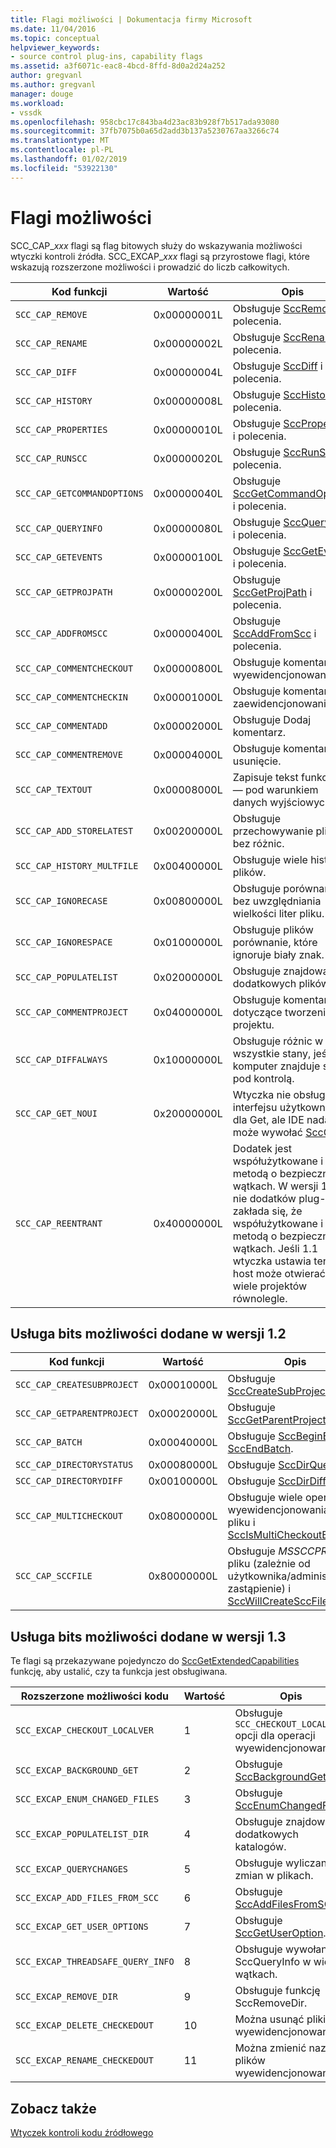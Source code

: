 ```yaml
---
title: Flagi możliwości | Dokumentacja firmy Microsoft
ms.date: 11/04/2016
ms.topic: conceptual
helpviewer_keywords:
- source control plug-ins, capability flags
ms.assetid: a3f6071c-eac8-4bcd-8ffd-8d0a2d24a252
author: gregvanl
ms.author: gregvanl
manager: douge
ms.workload:
- vssdk
ms.openlocfilehash: 958cbc17c843ba4d23ac83b928f7b517ada93080
ms.sourcegitcommit: 37fb7075b0a65d2add3b137a5230767aa3266c74
ms.translationtype: MT
ms.contentlocale: pl-PL
ms.lasthandoff: 01/02/2019
ms.locfileid: "53922130"
---
```

# <a name="capability-flags"></a>Flagi możliwości
SCC_CAP_*xxx* flagi są flag bitowych służy do wskazywania możliwości wtyczki kontroli źródła. SCC_EXCAP_*xxx* flagi są przyrostowe flagi, które wskazują rozszerzone możliwości i prowadzić do liczb całkowitych.  
  
|Kod funkcji|Wartość|Opis|  
|---------------------|-----------|-----------------|  
|`SCC_CAP_REMOVE`|0x00000001L|Obsługuje [SccRemove](../extensibility/sccremove-function.md) i polecenia.|  
|`SCC_CAP_RENAME`|0x00000002L|Obsługuje [SccRename](../extensibility/sccrename-function.md) i polecenia.|  
|`SCC_CAP_DIFF`|0x00000004L|Obsługuje [SccDiff](../extensibility/sccdiff-function.md) i polecenia.|  
|`SCC_CAP_HISTORY`|0x00000008L|Obsługuje [SccHistory](../extensibility/scchistory-function.md) i polecenia.|  
|`SCC_CAP_PROPERTIES`|0x00000010L|Obsługuje [SccProperties](../extensibility/sccproperties-function.md) i polecenia.|  
|`SCC_CAP_RUNSCC`|0x00000020L|Obsługuje [SccRunScc](../extensibility/sccrunscc-function.md) i polecenia.|  
|`SCC_CAP_GETCOMMANDOPTIONS`|0x00000040L|Obsługuje [SccGetCommandOptions](../extensibility/sccgetcommandoptions-function.md) i polecenia.|  
|`SCC_CAP_QUERYINFO`|0x00000080L|Obsługuje [SccQueryInfo](../extensibility/sccqueryinfo-function.md) i polecenia.|  
|`SCC_CAP_GETEVENTS`|0x00000100L|Obsługuje [SccGetEvents](../extensibility/sccgetevents-function.md) i polecenia.|  
|`SCC_CAP_GETPROJPATH`|0x00000200L|Obsługuje [SccGetProjPath](../extensibility/sccgetprojpath-function.md) i polecenia.|  
|`SCC_CAP_ADDFROMSCC`|0x00000400L|Obsługuje [SccAddFromScc](../extensibility/sccaddfromscc-function.md) i polecenia.|  
|`SCC_CAP_COMMENTCHECKOUT`|0x00000800L|Obsługuje komentarz wyewidencjonowania.|  
|`SCC_CAP_COMMENTCHECKIN`|0x00001000L|Obsługuje komentarza zaewidencjonowania.|  
|`SCC_CAP_COMMENTADD`|0x00002000L|Obsługuje Dodaj komentarz.|  
|`SCC_CAP_COMMENTREMOVE`|0x00004000L|Obsługuje komentarz na usunięcie.|  
|`SCC_CAP_TEXTOUT`|0x00008000L|Zapisuje tekst funkcji IDE — pod warunkiem danych wyjściowych.|  
|`SCC_CAP_ADD_STORELATEST`|0x00200000L|Obsługuje przechowywanie plików bez różnic.|  
|`SCC_CAP_HISTORY_MULTFILE`|0x00400000L|Obsługuje wiele historii plików.|  
|`SCC_CAP_IGNORECASE`|0x00800000L|Obsługuje porównania bez uwzględniania wielkości liter pliku.|  
|`SCC_CAP_IGNORESPACE`|0x01000000L|Obsługuje plików porównanie, które ignoruje biały znak.|  
|`SCC_CAP_POPULATELIST`|0x02000000L|Obsługuje znajdowanie dodatkowych plików.|  
|`SCC_CAP_COMMENTPROJECT`|0x04000000L|Obsługuje komentarze dotyczące tworzenia projektu.|  
|`SCC_CAP_DIFFALWAYS`|0x10000000L|Obsługuje różnic w wszystkie stany, jeśli komputer znajduje się pod kontrolą.|  
|`SCC_CAP_GET_NOUI`|0x20000000L|Wtyczka nie obsługuje interfejsu użytkownika dla Get, ale IDE nadal może wywołać [SccGet](../extensibility/sccget-function.md).|  
|`SCC_CAP_REENTRANT`|0x40000000L|Dodatek jest współużytkowane i metodą o bezpiecznych wątkach. W wersji 1.0 nie dodatków plug-in zakłada się, że współużytkowane i metodą o bezpiecznych wątkach. Jeśli 1.1 wtyczka ustawia ten bit, host może otwierać wiele projektów równolegle.|  
  
## <a name="capability-bits-added-in-version-12"></a>Usługa bits możliwości dodane w wersji 1.2  
  
|Kod funkcji|Wartość|Opis|  
|---------------------|-----------|-----------------|  
|`SCC_CAP_CREATESUBPROJECT`|0x00010000L|Obsługuje [SccCreateSubProject](../extensibility/scccreatesubproject-function.md).|  
|`SCC_CAP_GETPARENTPROJECT`|0x00020000L|Obsługuje [SccGetParentProjectPath](../extensibility/sccgetparentprojectpath-function.md).|  
|`SCC_CAP_BATCH`|0x00040000L|Obsługuje [SccBeginBatch](../extensibility/sccbeginbatch-function.md) i [SccEndBatch](../extensibility/sccendbatch-function.md).|  
|`SCC_CAP_DIRECTORYSTATUS`|0x00080000L|Obsługuje [SccDirQueryInfo](../extensibility/sccdirqueryinfo-function.md).|  
|`SCC_CAP_DIRECTORYDIFF`|0x00100000L|Obsługuje [SccDirDiff](../extensibility/sccdirdiff-function.md).|  
|`SCC_CAP_MULTICHECKOUT`|0x08000000L|Obsługuje wiele operacji wyewidencjonowania w pliku i [SccIsMultiCheckoutEnabled](../extensibility/sccismulticheckoutenabled-function.md).|  
|`SCC_CAP_SCCFILE`|0x80000000L|Obsługuje *MSSCCPRJ.SCC* pliku (zależnie od użytkownika/administratora zastąpienie) i [SccWillCreateSccFile](../extensibility/sccwillcreatesccfile-function.md).|  
  
## <a name="capability-bits-added-in-version-13"></a>Usługa bits możliwości dodane w wersji 1.3  
 Te flagi są przekazywane pojedynczo do [SccGetExtendedCapabilities](../extensibility/sccgetextendedcapabilities-function.md) funkcję, aby ustalić, czy ta funkcja jest obsługiwana.  
  
|Rozszerzone możliwości kodu|Wartość|Opis|  
|------------------------------|-----------|-----------------|  
|`SCC_EXCAP_CHECKOUT_LOCALVER`|1|Obsługuje `SCC_CHECKOUT_LOCALVER` opcji dla operacji wyewidencjonowania.|  
|`SCC_EXCAP_BACKGROUND_GET`|2|Obsługuje [SccBackgroundGet](../extensibility/sccbackgroundget-function.md).|  
|`SCC_EXCAP_ENUM_CHANGED_FILES`|3|Obsługuje [SccEnumChangedFiles](../extensibility/sccenumchangedfiles-function.md).|  
|`SCC_EXCAP_POPULATELIST_DIR`|4|Obsługuje znajdowanie dodatkowych katalogów.|  
|`SCC_EXCAP_QUERYCHANGES`|5|Obsługuje wyliczania zmian w plikach.|  
|`SCC_EXCAP_ADD_FILES_FROM_SCC`|6|Obsługuje [SccAddFilesFromSCC](../extensibility/sccaddfilesfromscc-function.md).|  
|`SCC_EXCAP_GET_USER_OPTIONS`|7|Obsługuje [SccGetUserOption](../extensibility/sccgetuseroption-function.md).|  
|`SCC_EXCAP_THREADSAFE_QUERY_INFO`|8|Obsługuje wywołanie SccQueryInfo w wielu wątkach.|  
|`SCC_EXCAP_REMOVE_DIR`|9|Obsługuje funkcję SccRemoveDir.|  
|`SCC_EXCAP_DELETE_CHECKEDOUT`|10|Można usunąć pliki wyewidencjonowany.|  
|`SCC_EXCAP_RENAME_CHECKEDOUT`|11|Można zmienić nazwy plików wyewidencjonowany.|  
  
## <a name="see-also"></a>Zobacz także  
 [Wtyczek kontroli kodu źródłowego](../extensibility/source-control-plug-ins.md)